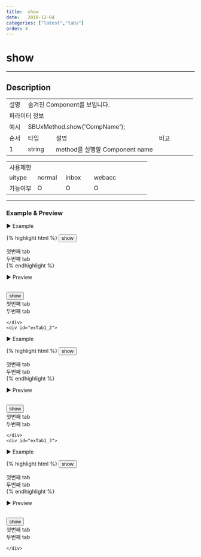 ```yaml
---
title:  show
date:   2018-12-04
categories: ["latest","tabs"]
order: 4
---
```


show
===

---

## Description

<table style="width:100%">
    <colgroup>
        <col width="10%"/>
        <col width="15%"/>
        <col width="55%"/>
        <col width="20%"/>
    </colgroup>
    <tr>
        <td class="tdTitle tdBg">설명</td>
        <td colspan="3">숨겨진 Component를 보입니다.</td>
    </tr>
    <tr>
        <td class="tdTitle tdCenter tdBg" colspan="4">파라미터 정보</td>
    </tr>
    <tr>
        <td class="tdTitle tdCenter tdBg">예시</td>
        <td colspan="3">SBUxMethod.show('CompName');</td>
    </tr>
    <tr>
        <td class="tdTitle tdCenter tdBg">순서</td>
        <td class="tdTitle tdCenter tdBg">타입</td>
        <td class="tdTitle tdCenter tdBg">설명</td>
        <td class="tdTitle tdCenter tdBg">비고</td>
    </tr>
    <tr>
        <td class="tdCenter">1</td>
        <td class="tdCenter">string</td>
        <td>method를 실행할 Component name</td>
        <td></td>
    </tr>
</table>
<table style="width:100%">
    <colgroup>
        <col width="20%"/>
        <col width="20%"/>
        <col width="20%"/>
        <col width="20%"/>
        <col width="20%"/>
    </colgroup>
    <tr>
        <td class="tdTitle tdBg tdCenter" colspan="5">사용제한</td>
    </tr>
    <tr>
        <td class="tdTitle tdBg">uitype</td>
        <td class="tdCenter">normal</td>
        <td class="tdCenter">inbox</td>
        <td class="tdCenter">webacc</td>
        <td></td>
    </tr>
    <tr>
        <td class="tdTitle tdBg">가능여부</td>
        <td class="tdBlue tdCenter">O</td>
        <td class="tdBlue tdCenter">O</td>
        <td class="tdBlue tdCenter">O</td>
        <td></td>
    </tr>
</table>

---
### Example & Preview

<script>
    $(document).ready(function(){
        SBUxMethod.hide('sbTagNm1');
        SBUxMethod.hide('sbTagNm2');
        SBUxMethod.hide('sbTagNm3');
    });
</script>

<sbux-tabs id="exTab1" name="exTab1" uitype="normal" title-target-id-array="exTab1_1^exTab1_2^exTab1_3" title-text-array="normal^inbox^webacc">
</sbux-tabs>
<div class="tab-content">
    <div id="exTab1_1">

▶ Example

{% highlight html %}
<input type="button" value="show" onclick="SBUxMethod.show('sbTagNm1');">
<sbux-tabs id="sbIdx1" name="sbTagNm1" uitype="normal" title-target-id-array="tab1_1^tab1_2" title-text-array="tab1^tab2"></sbux-tabs>
<div class="tab-content">
    <div id="tab1_1">
        첫번째 tab
    </div>
    <div id="tab1_2">
        두번째 tab
    </div>
</div>
{% endhighlight %}

<br>

▶ Preview

<br>
<input type="button" value="show" onclick="SBUxMethod.show('sbTagNm1');">
<sbux-tabs id="sbIdx1" name="sbTagNm1" uitype="normal" title-target-id-array="tab1_1^tab1_2" title-text-array="tab1^tab2"></sbux-tabs>
<div class="tab-content">
    <div id="tab1_1">
        첫번째 tab
    </div>
    <div id="tab1_2">
        두번째 tab
    </div>
</div>

    </div>
    <div id="exTab1_2">

▶ Example

{% highlight html %}
<input type="button" value="show" onclick="SBUxMethod.show('sbTagNm2');">
<sbux-tabs id="sbIdx2" name="sbTagNm2" uitype="inbox" title-target-id-array="tab2_1^tab2_2" title-text-array="tab1^tab2"></sbux-tabs>
<div class="tab-content">
    <div id="tab2_1">
        첫번째 tab
    </div>
    <div id="tab2_2">
        두번째 tab
    </div>
</div>
{% endhighlight %}

<br>

▶ Preview

<br>
<input type="button" value="show" onclick="SBUxMethod.show('sbTagNm2');">
<sbux-tabs id="sbIdx2" name="sbTagNm2" uitype="inbox" title-target-id-array="tab2_1^tab2_2" title-text-array="tab1^tab2"></sbux-tabs>
<div class="tab-content">
    <div id="tab2_1">
        첫번째 tab
    </div>
    <div id="tab2_2">
        두번째 tab
    </div>
</div>

    </div>
    <div id="exTab1_3">

▶ Example

{% highlight html %}
<input type="button" value="show" onclick="SBUxMethod.show('sbTagNm3');">
<sbux-tabs id="sbIdx3" name="sbTagNm3" uitype="webacc" title-target-id-array="tab3_1^tab3_2" title-text-array="tab1^tab2"></sbux-tabs>
<div class="tab-content">
    <div id="tab3_1">
        첫번째 tab
    </div>
    <div id="tab3_2">
        두번째 tab
    </div>
</div>
{% endhighlight %}

<br>

▶ Preview

<br>
<input type="button" value="show" onclick="SBUxMethod.show('sbTagNm3');">
<sbux-tabs id="sbIdx3" name="sbTagNm3" uitype="webacc" title-target-id-array="tab3_1^tab3_2" title-text-array="tab1^tab2" is-scrollable="false"></sbux-tabs>
<div class="tab-content">
    <div id="tab3_1">
        첫번째 tab
    </div>
    <div id="tab3_2">
        두번째 tab
    </div>
</div>

    </div>
</div>